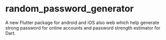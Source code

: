 # random_password_generator  

A new Flutter package for android and iOS also web which help generate strong password for online accounts and password strength estimator for Dart.
 
